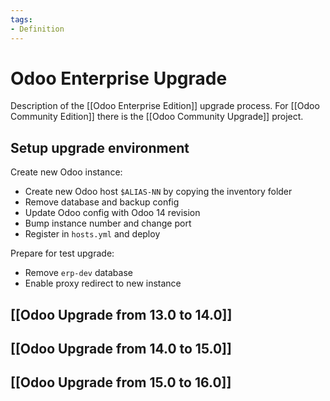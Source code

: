 ```yaml
---
tags:
- Definition
---
```

# Odoo Enterprise Upgrade

Description of the [[Odoo Enterprise Edition]] upgrade process. For [[Odoo Community Edition]] there is the [[Odoo Community Upgrade]] project.

## Setup upgrade environment

Create new Odoo instance:
* Create new Odoo host `$ALIAS-NN` by copying the inventory folder
* Remove database and backup config
* Update Odoo config with Odoo 14 revision
* Bump instance number and change port
* Register in `hosts.yml` and deploy

Prepare for test upgrade:
* Remove `erp-dev` database
* Enable proxy redirect to new instance

## [[Odoo Upgrade from 13.0 to 14.0]]

## [[Odoo Upgrade from 14.0 to 15.0]]

## [[Odoo Upgrade from 15.0 to 16.0]]